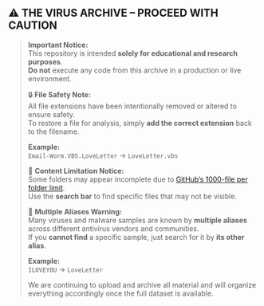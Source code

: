 ## ⚠️ THE VIRUS ARCHIVE – PROCEED WITH CAUTION

> **Important Notice:**  
> This repository is intended **solely for educational and research purposes**.  
> **Do not** execute any code from this archive in a production or live environment.
>
> 🔒 **File Safety Note:**  
> All file extensions have been intentionally removed or altered to ensure safety.  
> To restore a file for analysis, simply **add the correct extension** back to the filename.  
>  
> **Example:**  
> `Email-Worm.VBS.LoveLetter` → `LoveLetter.vbs`
>
> 📁 **Content Limitation Notice:**  
> Some folders may appear incomplete due to [GitHub’s 1000-file per folder limit](https://docs.github.com/en/repositories/working-with-files/managing-large-repositories/about-large-files-on-github).  
> Use the **search bar** to find specific files that may not be visible.  
>
> 🧬 **Multiple Aliases Warning:**  
> Many viruses and malware samples are known by **multiple aliases** across different antivirus vendors and communities.  
> If you **cannot find** a specific sample, just search for it by **its other alias**.
> 
> **Example:**  
> `ILOVEYOU` → `LoveLetter`
> 
> We are continuing to upload and archive all material and will organize everything accordingly once the full dataset is available.
>
> 
